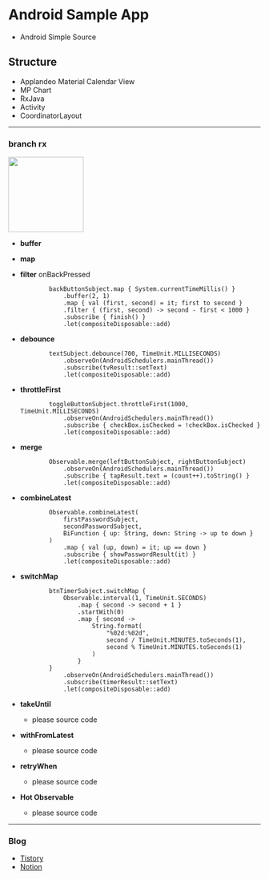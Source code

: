 # Android Sample App
- Android Simple Source




## Structure
- Applandeo Material Calendar View
- MP Chart
- RxJava
- Activity
- CoordinatorLayout
___




### branch rx
<img src="Users/a1/MyselfProjects/MarkdownImage/image2.png" width="150" height="150">

- **buffer**
- **map**
- **filter**
  onBackPressed
  ```(kotlin)
          backButtonSubject.map { System.currentTimeMillis() }
              .buffer(2, 1)
              .map { val (first, second) = it; first to second }
              .filter { (first, second) -> second - first < 1000 }
              .subscribe { finish() }
              .let(compositeDisposable::add)
  ```
            
- **debounce**
  ```(kotlin)
          textSubject.debounce(700, TimeUnit.MILLISECONDS)
              .observeOn(AndroidSchedulers.mainThread())
              .subscribe(tvResult::setText)
              .let(compositeDisposable::add)
  ```
  
- **throttleFirst**
  ```(kotlin)
          toggleButtonSubject.throttleFirst(1000, TimeUnit.MILLISECONDS)
              .observeOn(AndroidSchedulers.mainThread())
              .subscribe { checkBox.isChecked = !checkBox.isChecked }
              .let(compositeDisposable::add)
  ```
  
- **merge**
  ```(kotlin)
          Observable.merge(leftButtonSubject, rightButtonSubject)
              .observeOn(AndroidSchedulers.mainThread())
              .subscribe { tapResult.text = (count++).toString() }
              .let(compositeDisposable::add)
  ```
  
- **combineLatest**
  ```(kotlin)
          Observable.combineLatest(
              firstPasswordSubject,
              secondPasswordSubject,
              BiFunction { up: String, down: String -> up to down }
          )
              .map { val (up, down) = it; up == down }
              .subscribe { showPasswordResult(it) }
              .let(compositeDisposable::add)
  ```
  
- **switchMap**
  ```(kotlin)
          btnTimerSubject.switchMap {
              Observable.interval(1, TimeUnit.SECONDS)
                  .map { second -> second + 1 }
                  .startWith(0)
                  .map { second ->
                      String.format(
                          "%02d:%02d",
                          second / TimeUnit.MINUTES.toSeconds(1),
                          second % TimeUnit.MINUTES.toSeconds(1)
                      )
                  }
          }
              .observeOn(AndroidSchedulers.mainThread())
              .subscribe(timerResult::setText)
              .let(compositeDisposable::add)
  ```
   
  
- **takeUntil**
    - please source code

- **withFromLatest**
    - please source code

- **retryWhen**
    - please source code

- **Hot Observable**
    - please source code
___




### Blog 
- [Tistory](https://class-programming.tistory.com/)
- [Notion](https://www.notion.so/fundevjay/Posting-ddf96b24265e414fb2d9e8fc5d388b80)
